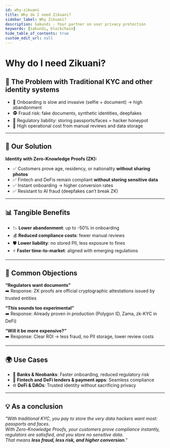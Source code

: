 ```yaml
---
id: why-zikuani
title: Why do I need Zikuani?
sidebar_label: Why Zikuani?
description: Sakundi - Your partner on user privacy protection
keywords: [sakundi, blockchain]
hide_table_of_contents: true
custom_edit_url: null
---
```


# Why do I need Zikuani?

## 🛑 The Problem with Traditional KYC and other identity systems

- 📸 Onboarding is slow and invasive (selfie + document) → high abandonment  
- 🕵️ Fraud risk: fake documents, synthetic identities, deepfakes  
- 🔐 Regulatory liability: storing passports/faces = hacker honeypot  
- 💸 High operational cost from manual reviews and data storage

---

## 🔑 Our Solution

**Identity with Zero-Knowledge Proofs (ZK):**

- ✅ Customers prove age, residency, or nationality **without sharing photos**  
- ✅ Fintech and DeFis remain compliant **without storing sensitive data**
- ✅ Instant onboarding → higher conversion rates
- ✅ Resistant to AI fraud (deepfakes can’t break ZK)

---

## 📊 Tangible Benefits

- 📉 **Lower abandonment**: up to -50% in onboarding  
- 💰 **Reduced compliance costs**: fewer manual reviews  
- 🛡 **Lower liability**: no stored PII, less exposure to fines  
- ⚡ **Faster time-to-market**: aligned with emerging regulations  

---

## 🤔 Common Objections

**“Regulators want documents”**  
➡️ Response: ZK proofs are official cryptographic attestations issued by trusted entities  

**“This sounds too experimental”**  
➡️ Response: Already proven in production (Polygon ID, Zama, zk-KYC in DeFi)  

**“Will it be more expensive?”**  
➡️ Response: Clear ROI → less fraud, no PII storage, lower review costs  

---

## 🌍 Use Cases

- 🏦 **Banks & Neobanks**: Faster onboarding, reduced regulatory risk  
- 📱 **Fintech and DeFi lenders & payment apps**: Seamless compliance  
- 🌐 **DeFi & DAOs**: Trusted identity without sacrificing privacy  

---

## 💡 As a conclusion

*"With traditional KYC, you pay to store the very data hackers want most: passports and faces.  
With Zero-Knowledge Proofs, your customers prove compliance instantly, regulators are satisfied, and you store no sensitive data.  
That means **less fraud, less risk, and higher conversion**."*  